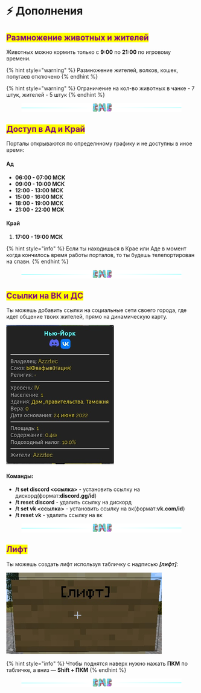 # ⚡ Дополнения

## <mark style="color:purple;">Размножение животных и жителей</mark>

Животных можно кормить только с **9:00** по **21:00** по игровому времени.

{% hint style="warning" %}
Размножение жителей, волков, кошек, попугаев отключено
{% endhint %}

{% hint style="warning" %}
Ограничение на кол-во животных в чанке - 7 штук, жителей - 5 штук
{% endhint %}

<figure><img src="../.gitbook/assets/gitlab_hr7.svg" alt=""><figcaption></figcaption></figure>

## <mark style="color:purple;">Доступ в Ад и Край</mark>

Порталы открываются по определнному графику и не доступны в иное время:

#### Ад

* **06:00 - 07:00 МСК**
* **09:00 - 10:00 МСК**
* **12:00 - 13:00 МСК**
* **15:00 - 16:00 МСК**
* **18:00 - 19:00 МСК**
* **21:00 - 22:00 МСК**

#### Край

1. **17:00 - 19:00 МСК**

{% hint style="info" %}
Если ты находишься в Крае или Аде в момент когда кончилось время работы порталов, то ты будешь телепортирован на спавн.
{% endhint %}

<figure><img src="../.gitbook/assets/gitlab_hr7.svg" alt=""><figcaption></figcaption></figure>

## <mark style="color:purple;">Ссылки на ВК и ДС</mark>

Ты можешь добавить ссылки на социальные сети своего города, где идет общение твоих жителей, прямо на динамическую карту.

<img src="../.gitbook/assets/image.png" alt="" data-size="original">

#### Команды:

* **/t set discord <ссылка>** - установить ссылку на дискорд(формат:**discord.gg/id**)
* **/t reset discord** - удалить ссылку на дискорд
* **/t set vk <ссылка>** - установить ссылку на вк(формат:**vk.com/id**)
* **/t reset vk** - удалить ссылку на вк

<figure><img src="../.gitbook/assets/gitlab_hr7.svg" alt=""><figcaption></figcaption></figure>

## <mark style="color:purple;">Лифт</mark>

Ты можешь создать лифт используя табличку с надписью _**\[лифт]**:_

__![](<../.gitbook/assets/image (5).png>)__

{% hint style="info" %}
Чтобы поднятся наверх нужно нажать **ПКМ** по табличке, а вниз — **Shift + ПКМ**
{% endhint %}

<figure><img src="../.gitbook/assets/gitlab_hr7.svg" alt=""><figcaption></figcaption></figure>

